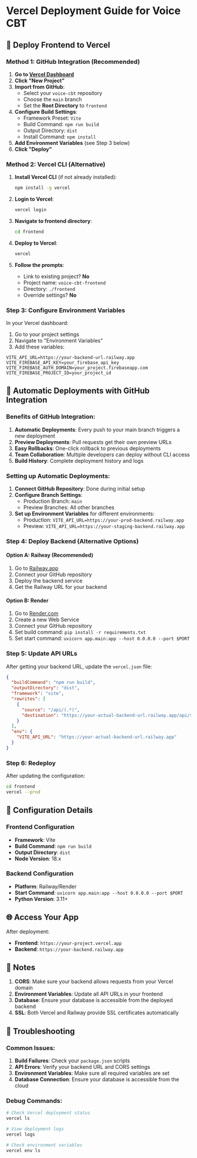 # Vercel Deployment Guide for Voice CBT

## 🚀 Deploy Frontend to Vercel

### Method 1: GitHub Integration (Recommended)

1. **Go to [Vercel Dashboard](https://vercel.com/dashboard)**
2. **Click "New Project"**
3. **Import from GitHub**:
   - Select your `voice-cbt` repository
   - Choose the `main` branch
   - Set the **Root Directory** to `frontend`
4. **Configure Build Settings**:
   - Framework Preset: `Vite`
   - Build Command: `npm run build`
   - Output Directory: `dist`
   - Install Command: `npm install`
5. **Add Environment Variables** (see Step 3 below)
6. **Click "Deploy"**

### Method 2: Vercel CLI (Alternative)

1. **Install Vercel CLI** (if not already installed):
   ```bash
   npm install -g vercel
   ```

2. **Login to Vercel**:
   ```bash
   vercel login
   ```

3. **Navigate to frontend directory**:
   ```bash
   cd frontend
   ```

4. **Deploy to Vercel**:
   ```bash
   vercel
   ```

5. **Follow the prompts**:
   - Link to existing project? **No**
   - Project name: `voice-cbt-frontend`
   - Directory: `./frontend`
   - Override settings? **No**

### Step 3: Configure Environment Variables

In your Vercel dashboard:

1. Go to your project settings
2. Navigate to "Environment Variables"
3. Add these variables:

```
VITE_API_URL=https://your-backend-url.railway.app
VITE_FIREBASE_API_KEY=your_firebase_api_key
VITE_FIREBASE_AUTH_DOMAIN=your_project.firebaseapp.com
VITE_FIREBASE_PROJECT_ID=your_project_id
```

## 🔄 Automatic Deployments with GitHub Integration

### Benefits of GitHub Integration:

1. **Automatic Deployments**: Every push to your main branch triggers a new deployment
2. **Preview Deployments**: Pull requests get their own preview URLs
3. **Easy Rollbacks**: One-click rollback to previous deployments
4. **Team Collaboration**: Multiple developers can deploy without CLI access
5. **Build History**: Complete deployment history and logs

### Setting up Automatic Deployments:

1. **Connect GitHub Repository**: Done during initial setup
2. **Configure Branch Settings**:
   - Production Branch: `main`
   - Preview Branches: All other branches
3. **Set up Environment Variables** for different environments:
   - Production: `VITE_API_URL=https://your-prod-backend.railway.app`
   - Preview: `VITE_API_URL=https://your-staging-backend.railway.app`

### Step 4: Deploy Backend (Alternative Options)

#### Option A: Railway (Recommended)
1. Go to [Railway.app](https://railway.app)
2. Connect your GitHub repository
3. Deploy the backend service
4. Get the Railway URL for your backend

#### Option B: Render
1. Go to [Render.com](https://render.com)
2. Create a new Web Service
3. Connect your GitHub repository
4. Set build command: `pip install -r requirements.txt`
5. Set start command: `uvicorn app.main:app --host 0.0.0.0 --port $PORT`

### Step 5: Update API URLs

After getting your backend URL, update the `vercel.json` file:

```json
{
  "buildCommand": "npm run build",
  "outputDirectory": "dist",
  "framework": "vite",
  "rewrites": [
    {
      "source": "/api/(.*)",
      "destination": "https://your-actual-backend-url.railway.app/api/$1"
    }
  ],
  "env": {
    "VITE_API_URL": "https://your-actual-backend-url.railway.app"
  }
}
```

### Step 6: Redeploy

After updating the configuration:

```bash
cd frontend
vercel --prod
```

## 🔧 Configuration Details

### Frontend Configuration
- **Framework**: Vite
- **Build Command**: `npm run build`
- **Output Directory**: `dist`
- **Node Version**: 18.x

### Backend Configuration
- **Platform**: Railway/Render
- **Start Command**: `uvicorn app.main:app --host 0.0.0.0 --port $PORT`
- **Python Version**: 3.11+

## 🌐 Access Your App

After deployment:
- **Frontend**: `https://your-project.vercel.app`
- **Backend**: `https://your-backend.railway.app`

## 📝 Notes

1. **CORS**: Make sure your backend allows requests from your Vercel domain
2. **Environment Variables**: Update all API URLs in your frontend
3. **Database**: Ensure your database is accessible from the deployed backend
4. **SSL**: Both Vercel and Railway provide SSL certificates automatically

## 🚨 Troubleshooting

### Common Issues:
1. **Build Failures**: Check your `package.json` scripts
2. **API Errors**: Verify your backend URL and CORS settings
3. **Environment Variables**: Make sure all required variables are set
4. **Database Connection**: Ensure your database is accessible from the cloud

### Debug Commands:
```bash
# Check Vercel deployment status
vercel ls

# View deployment logs
vercel logs

# Check environment variables
vercel env ls
```
